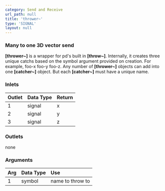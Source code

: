 ```yaml
---
category: Send and Receive
url_path: null
title: 'thrower~'
type: 'SIGNAL'
layout: null
---
```


### Many to one 3D vector send

**[thrower~]** is a wrapper for pd's built in **[throw~]**. Internally, it creates three unique catchs based on the symbol argument provided on creation. For example, foo-x foo-y foo-z. Any number of **[thrower~]** objects can add into one **[catcher~]** object. But each **[catcher~]** must have a unique name.

### Inlets

| Outlet | Data Type | Return |
|:-------|:----------|:-------|
| 1      | signal    | x      |
| 2      | signal    | y      |
| 3      | signal    | z      |

### Outlets

none

### Arguments

| Arg | Data Type | Use              |
|:----|:----------|:-----------------|
| 1   | symbol    | name to throw to |
